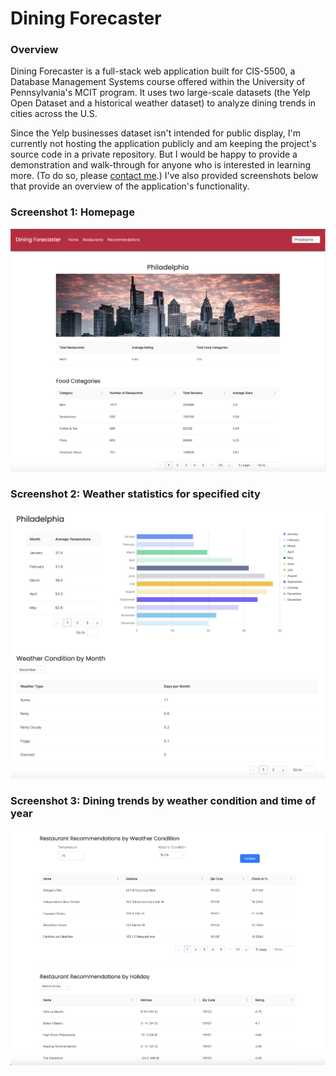 # Dining Forecaster

### Overview 
Dining Forecaster is a full-stack web application built for CIS-5500, a Database Management Systems course offered within the University of Pennsylvania's MCIT program. It uses two large-scale datasets (the Yelp Open Dataset and a historical weather dataset) to analyze dining trends in cities across the U.S.

Since the Yelp businesses dataset isn't intended for public display, I'm currently not hosting the application publicly and am keeping the project's source code in a private repository. But I would be happy to provide a demonstration and walk-through for anyone who is interested in learning more. (To do so, please [contact me](mailto:jeremygleason@icloud.com).) I've also provided screenshots below that provide an overview of the application's functionality.

### Screenshot 1: Homepage
![Dining Forecaster Homepage](screenshot-1.png)

### Screenshot 2: Weather statistics for specified city
![Weather statistics for specified city](screenshot-2.png)

### Screenshot 3: Dining trends by weather condition and time of year
![Dining trends by weather condition and time of year](screenshot-3.png)
